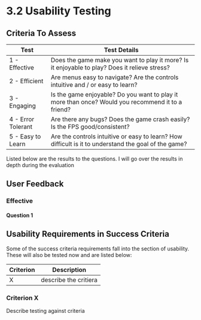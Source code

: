 # 3.2 Usability Testing

## Criteria To Assess

| Test               | Test Details                                                                                         |
| ------------------ | ---------------------------------------------------------------------------------------------------- |
| 1 - Effective      | Does the game make you want to play it more? Is it enjoyable to play? Does it relieve stress?        |
| 2 - Efficient      | Are menus easy to navigate? Are the controls intuitive and / or easy to learn?                       |
| 3 - Engaging       | Is the game enjoyable? Do you want to play it more than once? Would you recommend it to a friend?    |
| 4 - Error Tolerant | Are there any bugs? Does the game crash easily? Is the FPS good/consistent?                          |
| 5 - Easy to Learn  | Are the controls intuitive or easy to learn? How difficult is it to understand the goal of the game? |

Listed below are the results to the questions. I will go over the results in depth during the evaluation

## User Feedback

### Effective

#### Question 1



## Usability Requirements in Success Criteria

Some of the success criteria requirements fall into the section of usability. These will also be tested now and are listed below:

| Criterion | Description           |
| --------- | --------------------- |
| X         | describe the critiera |

### Criterion X

Describe testing against criteria
